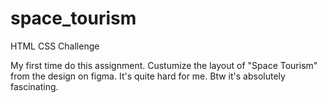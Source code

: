 # space_tourism
HTML CSS Challenge

My first time do this assignment. Custumize the layout of "Space Tourism" from the design on figma. It's quite hard for me.
Btw it's absolutely fascinating. 
